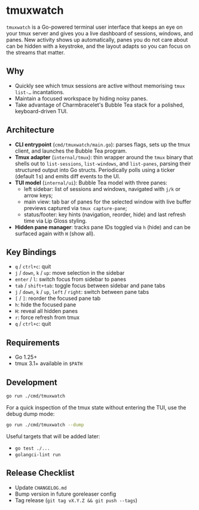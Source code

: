 # tmuxwatch

`tmuxwatch` is a Go-powered terminal user interface that keeps an eye on your tmux server and gives you a live dashboard of sessions, windows, and panes. New activity shows up automatically, panes you do not care about can be hidden with a keystroke, and the layout adapts so you can focus on the streams that matter.

## Why

- Quickly see which tmux sessions are active without memorising `tmux list-…` incantations.
- Maintain a focused workspace by hiding noisy panes.
- Take advantage of Charmbracelet's Bubble Tea stack for a polished, keyboard-driven TUI.

## Architecture

- **CLI entrypoint** (`cmd/tmuxwatch/main.go`): parses flags, sets up the tmux client, and launches the Bubble Tea program.
- **Tmux adapter** (`internal/tmux`): thin wrapper around the `tmux` binary that shells out to `list-sessions`, `list-windows`, and `list-panes`, parsing their structured output into Go structs. Periodically polls using a ticker (default 1 s) and emits diff events to the UI.
- **TUI model** (`internal/ui`): Bubble Tea model with three panes:
  - left sidebar: list of sessions and windows, navigated with `j/k` or arrow keys;
  - main view: tab bar of panes for the selected window with live buffer previews captured via `tmux capture-pane`;
  - status/footer: key hints (navigation, reorder, hide) and last refresh time via Lip Gloss styling.
- **Hidden pane manager**: tracks pane IDs toggled via `h` (hide) and can be surfaced again with `H` (show all).

## Key Bindings

- `q` / `ctrl+c`: quit
- `j` / `down`, `k` / `up`: move selection in the sidebar
- `enter` / `l`: switch focus from sidebar to panes
- `tab` / `shift+tab`: toggle focus between sidebar and pane tabs
- `j` / `down`, `k` / `up`, `left` / `right`: switch between pane tabs
- `[` / `]`: reorder the focused pane tab
- `h`: hide the focused pane
- `H`: reveal all hidden panes
- `r`: force refresh from tmux
- `q` / `ctrl+c`: quit

## Requirements

- Go 1.25+
- tmux 3.1+ available in `$PATH`

## Development

```bash
go run ./cmd/tmuxwatch
```

For a quick inspection of the tmux state without entering the TUI, use the debug dump mode:

```bash
go run ./cmd/tmuxwatch --dump
```

Useful targets that will be added later:

- `go test ./...`
- `golangci-lint run`

## Release Checklist

- Update `CHANGELOG.md`
- Bump version in future goreleaser config
- Tag release (`git tag vX.Y.Z && git push --tags`)

